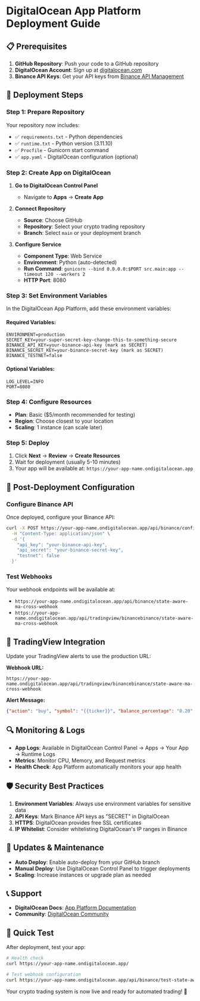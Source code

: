 # DigitalOcean App Platform Deployment Guide

## 📋 Prerequisites

1. **GitHub Repository**: Push your code to a GitHub repository
2. **DigitalOcean Account**: Sign up at [digitalocean.com](https://digitalocean.com)
3. **Binance API Keys**: Get your API keys from [Binance API Management](https://www.binance.com/en/my/settings/api-management)

## 🚀 Deployment Steps

### Step 1: Prepare Repository

Your repository now includes:
- ✅ `requirements.txt` - Python dependencies
- ✅ `runtime.txt` - Python version (3.11.10)
- ✅ `Procfile` - Gunicorn start command
- ✅ `app.yaml` - DigitalOcean configuration (optional)

### Step 2: Create App on DigitalOcean

1. **Go to DigitalOcean Control Panel**
   - Navigate to **Apps** → **Create App**

2. **Connect Repository**
   - **Source**: Choose GitHub
   - **Repository**: Select your crypto trading repository
   - **Branch**: Select `main` or your deployment branch

3. **Configure Service**
   - **Component Type**: Web Service
   - **Environment**: Python (auto-detected)
   - **Run Command**: `gunicorn --bind 0.0.0.0:$PORT src.main:app --timeout 120 --workers 2`
   - **HTTP Port**: 8080

### Step 3: Set Environment Variables

In the DigitalOcean App Platform, add these environment variables:

#### Required Variables:
```
ENVIRONMENT=production
SECRET_KEY=your-super-secret-key-change-this-to-something-secure
BINANCE_API_KEY=your-binance-api-key (mark as SECRET)
BINANCE_SECRET_KEY=your-binance-secret-key (mark as SECRET)
BINANCE_TESTNET=false
```

#### Optional Variables:
```
LOG_LEVEL=INFO
PORT=8080
```

### Step 4: Configure Resources

- **Plan**: Basic ($5/month recommended for testing)
- **Region**: Choose closest to your location
- **Scaling**: 1 instance (can scale later)

### Step 5: Deploy

1. Click **Next** → **Review** → **Create Resources**
2. Wait for deployment (usually 5-10 minutes)
3. Your app will be available at: `https://your-app-name.ondigitalocean.app`

## 🔧 Post-Deployment Configuration

### Configure Binance API

Once deployed, configure your Binance API:

```bash
curl -X POST https://your-app-name.ondigitalocean.app/api/binance/config \
  -H "Content-Type: application/json" \
  -d '{
    "api_key": "your-binance-api-key",
    "api_secret": "your-binance-secret-key", 
    "testnet": false
  }'
```

### Test Webhooks

Your webhook endpoints will be available at:
- `https://your-app-name.ondigitalocean.app/api/binance/state-aware-ma-cross-webhook`
- `https://your-app-name.ondigitalocean.app/api/tradingview/binancebinance/state-aware-ma-cross-webhook`

## 📡 TradingView Integration

Update your TradingView alerts to use the production URL:

**Webhook URL:**
```
https://your-app-name.ondigitalocean.app/api/tradingview/binancebinance/state-aware-ma-cross-webhook
```

**Alert Message:**
```json
{"action": "buy", "symbol": "{{ticker}}", "balance_percentage": "0.20", "leverage": "10", "entry": "{{close}}"}
```

## 🔍 Monitoring & Logs

- **App Logs**: Available in DigitalOcean Control Panel → Apps → Your App → Runtime Logs
- **Metrics**: Monitor CPU, Memory, and Request metrics
- **Health Check**: App Platform automatically monitors your app health

## 🛡️ Security Best Practices

1. **Environment Variables**: Always use environment variables for sensitive data
2. **API Keys**: Mark Binance API keys as "SECRET" in DigitalOcean
3. **HTTPS**: DigitalOcean provides free SSL certificates
4. **IP Whitelist**: Consider whitelisting DigitalOcean's IP ranges in Binance

## 🔄 Updates & Maintenance

- **Auto Deploy**: Enable auto-deploy from your GitHub branch
- **Manual Deploy**: Use DigitalOcean Control Panel to trigger deployments
- **Scaling**: Increase instances or upgrade plan as needed

## 📞 Support

- **DigitalOcean Docs**: [App Platform Documentation](https://docs.digitalocean.com/products/app-platform/)
- **Community**: [DigitalOcean Community](https://www.digitalocean.com/community/)

## 🎯 Quick Test

After deployment, test your app:

```bash
# Health check
curl https://your-app-name.ondigitalocean.app/

# Test webhook configuration
curl https://your-app-name.ondigitalocean.app/api/binance/test-state-aware-ma-cross
```

Your crypto trading system is now live and ready for automated trading! 🚀
